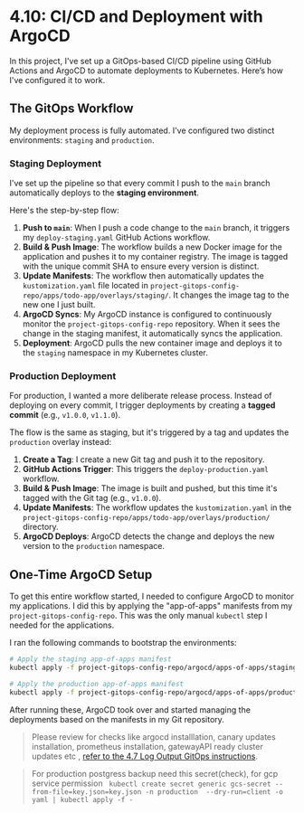 # 4.10: CI/CD and Deployment with ArgoCD

In this project, I've set up a GitOps-based CI/CD pipeline using GitHub Actions and ArgoCD to automate deployments to Kubernetes. Here’s how I've configured it to work.

## The GitOps Workflow

My deployment process is fully automated. I've configured two distinct environments: `staging` and `production`.

### Staging Deployment

I've set up the pipeline so that every commit I push to the `main` branch automatically deploys to the **staging environment**.

Here's the step-by-step flow:

1.  **Push to `main`**: When I push a code change to the `main` branch, it triggers my `deploy-staging.yaml` GitHub Actions workflow.
2.  **Build & Push Image**: The workflow builds a new Docker image for the application and pushes it to my container registry. The image is tagged with the unique commit SHA to ensure every version is distinct.
3.  **Update Manifests**: The workflow then automatically updates the `kustomization.yaml` file located in `project-gitops-config-repo/apps/todo-app/overlays/staging/`. It changes the image tag to the new one I just built.
4.  **ArgoCD Syncs**: My ArgoCD instance is configured to continuously monitor the `project-gitops-config-repo` repository. When it sees the change in the staging manifest, it automatically syncs the application.
5.  **Deployment**: ArgoCD pulls the new container image and deploys it to the `staging` namespace in my Kubernetes cluster.

### Production Deployment

For production, I wanted a more deliberate release process. Instead of deploying on every commit, I trigger deployments by creating a **tagged commit** (e.g., `v1.0.0`, `v1.1.0`).

The flow is the same as staging, but it's triggered by a tag and updates the `production` overlay instead:

1.  **Create a Tag**: I create a new Git tag and push it to the repository.
2.  **GitHub Actions Trigger**: This triggers the `deploy-production.yaml` workflow.
3.  **Build & Push Image**: The image is built and pushed, but this time it's tagged with the Git tag (e.g., `v1.0.0`).
4.  **Update Manifests**: The workflow updates the `kustomization.yaml` in the `project-gitops-config-repo/apps/todo-app/overlays/production/` directory.
5.  **ArgoCD Deploys**: ArgoCD detects the change and deploys the new version to the `production` namespace.

## One-Time ArgoCD Setup

To get this entire workflow started, I needed to configure ArgoCD to monitor my applications. I did this by applying the "app-of-apps" manifests from my `project-gitops-config-repo`. This was the only manual `kubectl` step I needed for the applications.

I ran the following commands to bootstrap the environments:

```bash
# Apply the staging app-of-apps manifest
kubectl apply -f project-gitops-config-repo/argocd/apps-of-apps/staging.yaml

# Apply the production app-of-apps manifest
kubectl apply -f project-gitops-config-repo/argocd/apps-of-apps/production.yaml
```

After running these, ArgoCD took over and started managing the deployments based on the manifests in my Git repository.

> Please review for checks like argocd installlation, canary updates installation, prometheus installation, gatewayAPI ready cluster updates etc , [refer to the 4.7 Log Output GitOps instructions](https://github.com/TheGrinderAC/devops-with-kubernetes/blob/4.8/log_output/readme.md).

> For production postgress backup need this secret(check), for gcp service permission
> ` kubectl create secret generic gcs-secret --from-file=key.json=key.json -n production  --dry-run=client -o yaml | kubectl apply -f -`
